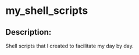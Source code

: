 # my_shell_scripts
Description:
----------
Shell scripts that I created to facilitate my day by day.
